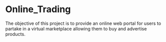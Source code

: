 # Online_Trading
The objective of this project is to provide an online web portal for users to partake in a virtual marketplace allowing them to buy and advertise products.
